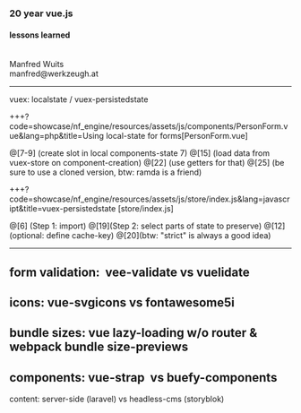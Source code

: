 ### 20 year vue.js
#### lessons learned
<div>&nbsp;</div>
<div class=""></div>

<div class="left small">
Manfred <span class="color1">Wuits</span><br>
manfred@werkzeugh.at
</div>

---
vuex:
localstate / vuex-persistedstate 


+++?code=showcase/nf_engine/resources/assets/js/components/PersonForm.vue&lang=php&title=Using local-state for forms[PersonForm.vue]

@[7-9] (create slot in local components-state 7)
@[15] (load data from vuex-store on component-creation)
@[22] (use getters for that)
@[25] (be sure to use a cloned version, btw: ramda is a friend)


+++?code=showcase/nf_engine/resources/assets/js/store/index.js&lang=javascript&title=vuex-persistedstate [store/index.js]

@[6] (Step 1: import)
@[19](Step 2: select parts of state to preserve)
@[12](optional: define cache-key)
@[20](btw: "strict" is always a good idea)



---
form validation: 
vee-validate vs vuelidate 
---
icons: 
vue-svgicons  vs fontawesome5i
---
bundle sizes: 
vue lazy-loading w/o router & webpack bundle size-previews 
---
components: 
vue-strap  vs  buefy-components 
---
content: 
server-side (laravel)  vs  headless-cms (storyblok)

